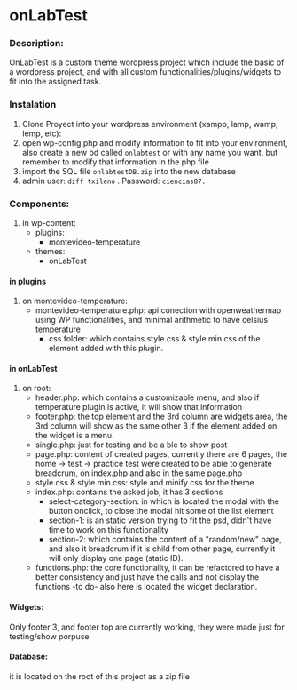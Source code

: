 # onLabTest

### Description:
  OnLabTest is a custom theme wordpress project which include the basic of a  wordpress project, and with all custom functionalities/plugins/widgets to fit into the assigned task.
  
### Instalation
  1. Clone Proyect into your wordpress environment (xampp, lamp, wamp, lemp, etc):
  2. open wp-config.php and modify information to fit into your environment, also create a new bd called `onlabtest` or with any name you want, but remember to modify that information in the php file
  3. import the SQL file `onlabtestDB.zip` into the new database
  4. admin user: `diff txileno` . Password: `ciencias87.`
  
### Components:
  1. in wp-content:      
      - plugins:
        - montevideo-temperature
      - themes:
        - onLabTest
          
#### in plugins
  1. on montevideo-temperature:
     - montevideo-temperature.php: api conection with openweathermap using WP functionalities, and minimal arithmetic to have celsius temperature
        - css folder: which contains style.css & style.min.css of the element added with this plugin.
        
#### in onLabTest

  1. on root:
     - header.php: which contains a customizable menu, and also if temperature plugin is active, it will show that information
     - footer.php: the top element and the 3rd column are widgets area, the 3rd column will show as the same other 3 if the element added on the widget is a menu.
     - single.php: just for testing and be a ble to show post
     - page.php: content of created pages, currently there are 6 pages, the home -> test -> practice test were created to be able to generate breadcrum, on index.php and also in the same page.php
     - style.css & style.min.css: style and minify css for the theme
     - index.php: contains the asked job, it has 3 sections
       - select-category-section: in which is located the modal with the button onclick, to close the modal hit some of the list element
       - section-1: is an static version trying to fit the psd, didn't have time to work on this functionality
       - section-2: which contains the content of a "random/new" page, and also it breadcrum if it is child from other page, currently it will only display one  page (static ID).
     - functions.php: the core functionality, it can be refactored to have a better consistency and just have the calls and not display the functions -to do- also here is located the widget declaration.
     
#### Widgets:
  Only footer 3, and footer top are currently working, they were made just for testing/show porpuse
  
#### Database:
  it is located on the root of this project as a zip file
